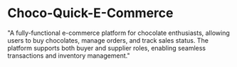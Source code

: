 # Choco-Quick-E-Commerce
"A fully-functional e-commerce platform for chocolate enthusiasts, allowing users to buy chocolates, manage orders, and track sales status. The platform supports both buyer and supplier roles, enabling seamless transactions and inventory management."
